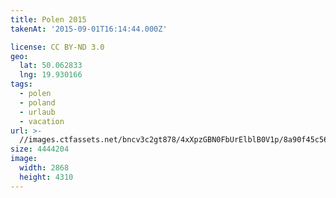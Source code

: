 ```yaml
---
title: Polen 2015
takenAt: '2015-09-01T16:14:44.000Z'

license: CC BY-ND 3.0
geo:
  lat: 50.062833
  lng: 19.930166
tags:
  - polen
  - poland
  - urlaub
  - vacation
url: >-
  //images.ctfassets.net/bncv3c2gt878/4xXpzGBN0FbUrElblB0V1p/8a90f45c56bf9e58d5653be670347a82/polen-2015_25656898560_o
size: 4444204
image:
  width: 2868
  height: 4310
---
```

